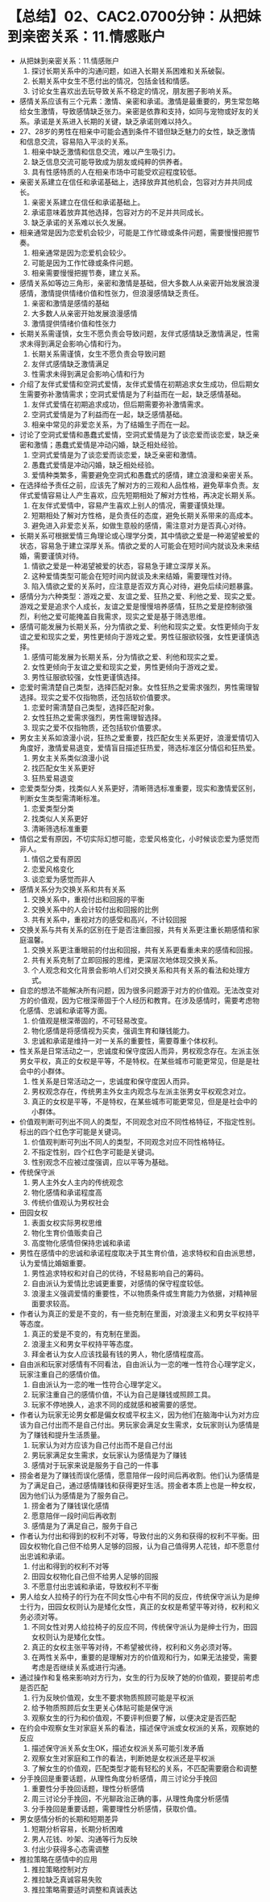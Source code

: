 # 【总结】02、CAC2.0700分钟：从把妹到亲密关系：11.情感账户

-   从把妹到亲密关系：11.情感账户
    1.  探讨长期关系中的沟通问题，如进入长期关系困难和关系破裂。
    2.  长期关系中女生不愿付出的情况，包括金钱和情感。
    3.  讨论女生喜欢出去玩导致关系不稳定的情况，朋友圈子影响关系。
-   感情关系应该有三个元素：激情、亲密和承诺。激情是最重要的，男生常忽略给女生激情，导致感情缺乏张力。亲密是依靠和支持，如同与宠物或好友的关系。承诺是关系进入长期的关键，缺乏承诺则难以持久。
-   27、28岁的男性在相亲中可能会遇到条件不错但缺乏魅力的女性，缺乏激情和信息交流，容易陷入平淡的关系。
    1.  相亲中缺乏激情和信息交流，难以产生吸引力。
    2.  缺乏信息交流可能导致成为朋友或纯粹的供养者。
    3.  具有性感特质的人在相亲市场中可能受欢迎程度较低。
-   亲密关系建立在信任和承诺基础上，选择放弃其他机会，包容对方并共同成长。
    1.  亲密关系建立在信任和承诺基础上。
    2.  承诺意味着放弃其他选择，包容对方的不足并共同成长。
    3.  缺乏承诺的关系难以长久发展。
-   相亲通常是因为恋爱机会较少，可能是工作忙碌或条件问题，需要慢慢把握节奏。
    1.  相亲通常是因为恋爱机会较少。
    2.  可能是因为工作忙碌或条件问题。
    3.  相亲需要慢慢把握节奏，建立关系。
-   感情关系如等边三角形，亲密和激情是基础，但大多数人从亲密开始发展浪漫感情，激情提供情绪价值和性张力，但浪漫感情缺乏责任。
    1.  亲密和激情是感情的基础
    2.  大多数人从亲密开始发展浪漫感情
    3.  激情提供情绪价值和性张力
-   长期关系需谨慎，女生不愿负责会导致问题，友伴式感情缺乏激情满足，性需求未得到满足会影响心情和行为。
    1.  长期关系需谨慎，女生不愿负责会导致问题
    2.  友伴式感情缺乏激情满足
    3.  性需求未得到满足会影响心情和行为
-   介绍了友伴式爱情和空洞式爱情，友伴式爱情在初期追求女生成功，但后期女生需要弥补激情需求；空洞式爱情是为了利益而在一起，缺乏感情基础。
    1.  友伴式爱情在初期追求成功，但后期需要弥补激情需求。
    2.  空洞式爱情是为了利益而在一起，缺乏感情基础。
    3.  相亲中常见的非爱恋关系，为了结婚生子而在一起。
-   讨论了空洞式爱情和愚蠢式爱情，空洞式爱情是为了谈恋爱而谈恋爱，缺乏亲密和激情；愚蠢式爱情是冲动闪婚，缺乏相处经验。
    1.  空洞式爱情是为了谈恋爱而谈恋爱，缺乏亲密和激情。
    2.  愚蠢式爱情是冲动闪婚，缺乏相处经验。
    3.  爱情种类繁多，需要避免空洞式和愚蠢式的感情，建立浪漫和亲密关系。
-   在选择给予责任之前，应该先了解对方的三观和人品性格，避免草率负责。友伴式爱情容易让人产生喜欢，应先短期相处了解对方性格，再决定长期关系。
    1.  在友伴式爱情中，容易产生喜欢上别人的情况，需要谨慎处理。
    2.  短期相处了解对方性格，是负责任的态度，避免长期关系带来的高成本。
    3.  避免进入非爱恋关系，如做生意般的感情，需注意对方是否真心对待。
-   长期关系可根据爱情三角理论或心理学分类，其中情欲之爱是一种渴望被爱的状态，容易急于建立深厚关系。情欲之爱的人可能会在短时间内就谈及未来结婚，需要谨慎对待。
    1.  情欲之爱是一种渴望被爱的状态，容易急于建立深厚关系。
    2.  这种爱情类型可能会在短时间内就谈及未来结婚，需要理性对待。
    3.  陷入情欲之爱的关系时，应注意是否双方真心对待，避免后续问题暴露。
-   感情分为六种类型：游戏之爱、友谊之爱、狂热之爱、利他之爱、现实之爱。游戏之爱是追求个人成长，友谊之爱是慢慢培养感情，狂热之爱是控制欲强烈，利他之爱可能掩盖自我需求，现实之爱是基于筛选思维。
-   感情可能发展为长期关系，分为情欲之爱、利他和现实之爱。女性更倾向于友谊之爱和现实之爱，男性更倾向于游戏之爱。男性征服欲较强，女性更谨慎选择。
    1.  感情可能发展为长期关系，分为情欲之爱、利他和现实之爱。
    2.  女性更倾向于友谊之爱和现实之爱，男性更倾向于游戏之爱。
    3.  男性征服欲较强，女性更谨慎选择。
-   恋爱时需清楚自己类型，选择匹配对象。女性狂热之爱需求强烈，男性需理智选择。现实之爱不仅指物质，还包括软价值要求。
    1.  恋爱时需清楚自己类型，选择匹配对象。
    2.  女性狂热之爱需求强烈，男性需理智选择。
    3.  现实之爱不仅指物质，还包括软价值要求。
-   男女主关系如浪漫小说，狂热之爱重要，找匹配女生关系更好，浪漫爱情切入角度好，激情爱易退变，爱情盲目描述狂热爱，筛选标准区分情侣和狂热爱。
    1.  男女主关系类似浪漫小说
    2.  找匹配女生关系更好
    3.  狂热爱易退变
-   恋爱类型分类，找类似人关系更好，清晰筛选标准重要，现实和激情爱区别，判断女生类型需清晰标准。
    1.  恋爱类型分类
    2.  找类似人关系更好
    3.  清晰筛选标准重要
-   情侣之爱有原因，不切实际幻想可能，恋爱风格变化，小时候谈恋爱为感觉而非人。
    1.  情侣之爱有原因
    2.  恋爱风格变化
    3.  谈恋爱为感觉而非人
-   感情关系分为交换关系和共有关系
    1.  交换关系中，重视付出和回报的平衡
    2.  交换关系中的人会计较付出和回报的比例
    3.  共有关系中，重视对方的感受和高兴，不计较回报
-   交换关系与共有关系的区别在于是否注重回报，共有关系更注重长期感情和家庭温馨。
    1.  交换关系更注重眼前的付出和回报，共有关系更看重未来的感情和回报。
    2.  共有关系克制了立即回报的思维，更深层次地体现交换关系。
    3.  个人观念和文化背景会影响人们对交换关系和共有关系的看法和处理方式。
-   自恋的想法不能解决所有问题，因为很多问题源于对方的价值观。无法改变对方的价值观，因为它根深蒂固于个人经历和教育。在涉及感情时，需要考虑物化感情、忠诚和承诺等方面。
    1.  价值观是根深蒂固的，不可轻易改变。
    2.  物化感情是将感情视为买卖，强调生育和赚钱能力。
    3.  忠诚和承诺是维持一对一关系的重要性，需要尊重个体权利。
-   性关系是日常活动之一，忠诚度和保守度因人而异，男权观念存在。左派主张男女平权，真正的女权是平等，不是特权。在某些城市可能更常见，但是是社会中的小群体。
    1.  性关系是日常活动之一，忠诚度和保守度因人而异。
    2.  男权观念存在，传统男主外女主内观念与左派主张男女平权观念对立。
    3.  真正的女权是平等，不是特权，在某些城市可能更常见，但是是社会中的小群体。
-   价值观判断可列出不同人的类型，不同观念对应不同性格特征，不指定性别。标出的四个红色字可能是关键词。
    1.  价值观判断可列出不同人的类型，不同观念对应不同性格特征。
    2.  不指定性别，四个红色字可能是关键词。
    3.  性别观念不应被过度强调，应以平等为基础。
-   传统保守派
    1.  男人主外女人主内的传统观念
    2.  物化感情和承诺程度高
    3.  传统价值观认为男权社会
-   田园女权
    1.  表面女权实际男权思维
    2.  物化生育价值贩卖自己
    3.  高度物化感情但保持忠诚和承诺
-   男性在感情中的忠诚和承诺程度取决于其生育价值，追求特权和自由派思想，认为爱情比婚姻重要。
    1.  男性追求特权和对自己的优待，不轻易影响自己的筹码。
    2.  自由派认为爱情比忠诚更重要，对感情的保守程度较低。
    3.  浪漫主义强调爱情的重要性，不以物质条件或生育能力为依据，对精神层面要求较高。
-   作者认为真正的爱是不变的，有一些克制在里面，对浪漫主义和男女平权持平等态度。
    1.  真正的爱是不变的，有克制在里面。
    2.  浪漫主义和男女平权持平等态度。
    3.  拜金者认为女人应该找最有钱的男人，物化感情程度高。
-   自由派和玩家对感情有不同看法，自由派认为一恋的唯一性符合心理学定义，玩家注重自己的感情价值。
    1.  自由派认为一恋的唯一性符合心理学定义。
    2.  玩家注重自己的感情价值，不认为自己是赚钱或照顾工具。
    3.  玩家不停地换人，追求不同的成就感和被需要的感觉。
-   作者认为玩家无论男女都是偏女权或平权主义，因为他们在脑海中认为对方应该为自己付出而不是自己付出。男玩家会满足女生需求，女玩家则认为感情是为了赚钱和提升生活质量。
    1.  玩家认为对方应该为自己付出而不是自己付出
    2.  男玩家满足女生需求，女玩家认为感情是为了赚钱
    3.  感情对于玩家来说是服务于自己的一件事
-   捞金者是为了赚钱而误化感情，愿意陪伴一段时间后再收割。他们认为感情是为了满足自己，通过感情赚钱和获得更好生活。捞金者本质上也是一种女权，因为他们认为感情是为了服务自己。
    1.  捞金者为了赚钱误化感情
    2.  愿意陪伴一段时间后再收割
    3.  感情是为了满足自己，服务于自己
-   作者认为付出和得到的权利不对等，导致付出的义务和获得的权利不平衡。田园女权物化自己但不给男人足够的回报，认为自己值得男人花钱，却不愿意付出忠诚和承诺。
    1.  付出和得到的权利不对等
    2.  田园女权物化自己但不给男人足够的回报
    3.  不愿意付出忠诚和承诺，导致权利不平衡
-   男人给女人拉椅子的行为在不同女性心中有不同的反应，传统保守派认为是绅士行为，田园女权则认为是矮化女性，真正的女权是希望平等对待，权利和义务必须对等。
    1.  不同女性对男人给拉椅子的反应不同，传统保守派认为是绅士行为，田园女权则认为是矮化女性。
    2.  真正的女权主张平等对待，不希望被优待，权利和义务必须对等。
    3.  在两性关系中，重要的是理解对方的价值观和行为，如果无法接受，需要考虑是否继续关系或进行沟通。
-   通过操作和复格来影响对方行为，女生的行为反映了她的价值观，要提前考虑是否匹配
    1.  行为反映价值观，女生不要求物质照顾可能是平权派
    2.  给予物质照顾后女生更关心体贴可能是保守派
    3.  观察女生的行为和价值观，不要评判但要了解，以便决定是否匹配
-   在约会中观察女生对家庭关系的看法，描述保守派或女权派的关系，观察她的反应
    1.  描述保守派关系女生OK，描述女权派关系可能引发矛盾
    2.  观察女生对家庭和工作的看法，判断她是女权派还是平权派
    3.  了解女生的价值观，匹配类型才能有轻松的关系，不匹配需要磨合和调整
-   分手挽回是重要话题，从理性角度分析感情，周三讨论分手挽回
    1.  重要性分手挽回话题，理性分析感情
    2.  周三讨论分手挽回，不光聊政治正确的事，从理性角度分析感情
    3.  分手挽回是重要话题，需要理性分析感情，获取价值。
-   男女感情分析的长期和短期差异
    1.  短期分析容易，长期分析困难
    2.  男人花钱、吵架、沟通等行为反映
    3.  付出少获得多心态需调整
-   推拉策略在感情中的应用
    1.  推拉策略控制对方
    2.  推拉缺乏真诚容易失败
    3.  推拉策略需要适时调整和真诚表达